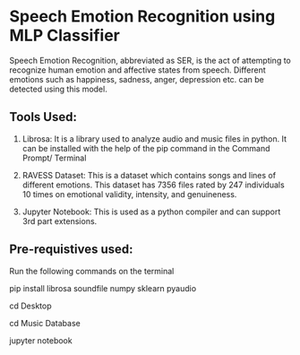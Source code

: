 # Speech Emotion Recognition using MLP Classifier

Speech Emotion Recognition, abbreviated as SER, is the act of attempting to recognize human emotion and affective states from speech. Different emotions such as happiness, sadness, anger, depression etc. can be detected using this model.

## Tools Used:
1) Librosa: It is a library used to analyze audio and music files in python. It can be installed with the help of the pip command in the Command Prompt/ Terminal

2) RAVESS Dataset: This is a dataset which contains songs and lines of different emotions. This dataset has 7356 files rated by 247 individuals 10 times on emotional validity, intensity, and genuineness.

3) Jupyter Notebook: This is used as a python compiler and can support 3rd part extensions.

## Pre-requistives used:
Run the following commands on the terminal

pip install librosa soundfile numpy sklearn pyaudio

cd Desktop

cd Music Database

jupyter notebook
